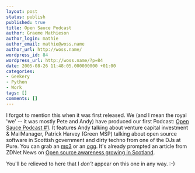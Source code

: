 ```yaml
---
layout: post
status: publish
published: true
title: Open Sauce Podcast
author: Graeme Mathieson
author_login: mathie
author_email: mathie@woss.name
author_url: http://woss.name/
wordpress_id: 84
wordpress_url: http://woss.name/?p=84
date: 2005-08-26 11:48:05.000000000 +01:00
categories:
- Geekery
- Python
- Work
tags: []
comments: []
---
```

I forgot to mention this when it was first released.  We (and I mean the royal 'we' -- it was mostly Pete and Andy) have produced our first Podcast: <a href="http://logicalware.blogspot.com/2005/08/open-sauce-podcast-1.html">Open Sauce Podcast #1</a>.  It features Andy talking about venture capital investment &amp; MailManager, Patrick Harvey (Green MSP) talking about open source software in Scottish government and dirty techno from one of the DJs at Pure.  You can grab an <a href="http://www.archive.org/download/OpenSaucePodcast1/opensauce1.mp3" title="Open Sauce Podcast #1 (MP3)">mp3</a> or an <a href="http://www.archive.org/download/OpenSaucePodcast1/opensauce1.ogg" title="Open Source Podcast #1 (Ogg Vorbis)">ogg</a>.  It's already prompted an article from ZDNet News on <a href="http://news.zdnet.co.uk/0,39020330,39215164,00.htm">Open source awareness growing in Scotland</a>.

You'll be relieved to here that I <em>don't</em> appear on this one in any way.  :-)
